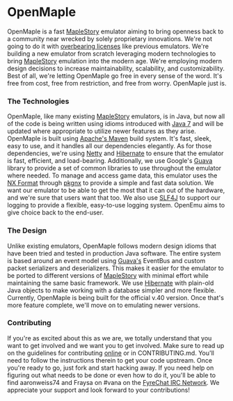 # OpenMaple #

OpenMaple is a fast [MapleStory][ms] emulator aiming to bring openness back to 
a community near wrecked by solely proprietary innovations. We're not going to 
do it with [overbearing licenses][agpl] like previous emulators. We're building 
a new emulator from scratch leveraging modern technologies to bring 
[MapleStory][ms] emulation into the modern age. We're employing modern design 
decisions to increase maintainability, scalability, and customizability. Best 
of all, we're letting OpenMaple go free in every sense of the word. It's free 
from cost, free from restriction, and free from worry. OpenMaple just is.

### The Technologies ###

OpenMaple, like many existing [MapleStory][ms] emulators, is in Java, but now 
all of the code is being written using idioms introduced with [Java 7][java7] 
and will be updated where appropriate to utilize newer features as they arise. 
OpenMaple is built using [Apache's Maven][mvn] build system. It's fast, sleek, 
easy to use, and it handles all our dependencies elegantly. As for those 
dependencies, we're using [Netty][netty] and [Hibernate][hib] to ensure that 
the emulator is fast, efficient, and load-bearing. Additionally, we use 
Google's [Guava][guava] library to provide a set of common libraries to use 
throughout the emulator where needed. To manage and access game data, this 
emulator uses the [NX Format][nx] through [pkgnx][pkgnx] to provide a simple 
and fast data solution. We want our emulator to be able to get the most that it 
can out of the hardware, and we're sure that users want that too. We also use 
[SLF4J][slf4j] to support our logging to provide a flexible, easy-to-use 
logging system. OpenEmu aims to give choice back to the end-user.

### The Design ###

Unlike existing emulators, OpenMaple follows modern design idioms that have 
been tried and tested in production Java software. The entire system is based 
around an event model using [Guava's][guava] EventBus and custom packet 
serializers and deserializers. This makes it easier for the emulator to be 
ported to different versions of [MapleStory][ms] with minimal effort while 
maintaining the same basic framework. We use [Hibernate][hib] with plain-old 
Java objects to make working with a database simpler and more flexible. 
Currently, OpenMaple is being built for the official v.40 version. Once that's 
more feature complete, we'll move on to emulating newer versions.

### Contributing ###

If you're as excited about this as we are, we totally understand that you want 
to get involved and we want you to get involved. Make sure to read up on the 
guidelines for contributing [online][contrib] or in CONTRIBUTING.md. You'll 
need to follow the instructions therein to get your code upstream. Once you're 
ready to go, just fork and start hacking away. If you need help on figuring out 
what needs to be done or even how to do it, you'll be able to find aaronweiss74 
and Fraysa on #vana on the [FyreChat IRC Network][fyrechat]. We appreciate your 
support and look forward to your contributions!

[ms]:       <http://www.nexon.net/landing/maplestory/>      "MapleStory"
[agpl]:     <https://www.gnu.org/licenses/agpl-3.0.html>    "Affero GPL"
[java7]:    <http://cl.ly/QRsf>                             "Java 7"
[mvn]:      <https://maven.apache.org/>                     "Apache Maven"
[netty]:    <http://netty.io/>                              "Netty"
[hib]:      <http://www.hibernate.org/>                     "Hibernate"
[guava]:    <https://code.google.com/p/guava-libraries/>    "Google Guava"
[nx]:       <http://nxformat.github.io/>                    "NX Format"
[pkgnx]:    <http://aaronweiss74.github.io/pkgnx/>          "pkgnx"
[slf4j]:    <http://slf4j.org/>                             "SLF4J"
[contrib]:  <http://cl.ly/QRXw>                             "CONTRIBUTING.md"
[fyrechat]: <http://www.fyrechat.net/>                      "Fyrechat IRC"